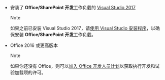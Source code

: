 - 安装了 **Office/SharePoint 开发**工作负载的 [Visual Studio 2017](https://www.visualstudio.com/vs/)

    > [!NOTE]
    > 如果之前已安装 Visual Studio 2017，请[使用 Visual Studio 安装程序](/visualstudio/install/modify-visual-studio)，以确保安装 **Office/SharePoint 开发**工作负载。 

- Office 2016 或更高版本

    > [!NOTE]
    > 如果你还没有 Office，则可以[加入 Office 开发人员计划](https://developer.microsoft.com/office/dev-program)以获取执行开发和试验加载项的许可。
